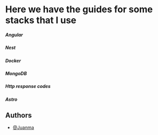 # Here we have the guides for some stacks that I use

##### Angular
##### Nest
##### Docker
##### MongoDB
##### Http response codes
##### Astro

## Authors

- [@Juanma](https://github.com/jmmolins87?tab=repositories)
